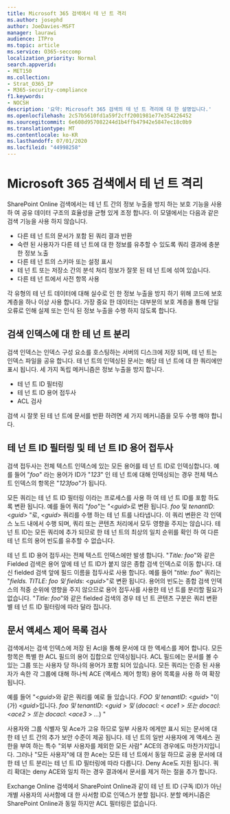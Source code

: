 ```yaml
---
title: Microsoft 365 검색에서 테 넌 트 격리
ms.author: josephd
author: JoeDavies-MSFT
manager: laurawi
audience: ITPro
ms.topic: article
ms.service: O365-seccomp
localization_priority: Normal
search.appverid:
- MET150
ms.collection:
- Strat_O365_IP
- M365-security-compliance
f1.keywords:
- NOCSH
description: '요약: Microsoft 365 검색의 테 넌 트 격리에 대 한 설명입니다.'
ms.openlocfilehash: 2c57b5610fd1a59f2cff2001981e77e354226452
ms.sourcegitcommit: 6e608d957082244d1b4ffb47942e5847ec18c0b9
ms.translationtype: MT
ms.contentlocale: ko-KR
ms.lasthandoff: 07/01/2020
ms.locfileid: "44998258"
---
```

# <a name="tenant-isolation-in-microsoft-365-search"></a>Microsoft 365 검색에서 테 넌 트 격리

SharePoint Online 검색에서는 테 넌 트 간의 정보 누출을 방지 하는 보호 기능을 사용 하 여 공유 데이터 구조의 효율성을 균형 있게 조정 합니다. 이 모델에서는 다음과 같은 검색 기능을 사용 하지 않습니다.

- 다른 테 넌 트의 문서가 포함 된 쿼리 결과 반환
- 숙련 된 사용자가 다른 테 넌 트에 대 한 정보를 유추할 수 있도록 쿼리 결과에 충분 한 정보 노출
- 다른 테 넌 트의 스키마 또는 설정 표시
- 테 넌 트 또는 저장소 간의 분석 처리 정보가 잘못 된 테 넌 트에 섞여 있습니다.
- 다른 테 넌 트에서 사전 항목 사용

각 유형의 테 넌 트 데이터에 대해 실수로 인 한 정보 누출을 방지 하기 위해 코드에 보호 계층을 하나 이상 사용 합니다. 가장 중요 한 데이터는 대부분의 보호 계층을 통해 단일 오류로 인해 실제 또는 인식 된 정보 누출을 수행 하지 않도록 합니다.

## <a name="tenant-separation-for-the-search-index"></a>검색 인덱스에 대 한 테 넌 트 분리

검색 인덱스는 인덱스 구성 요소를 호스팅하는 서버의 디스크에 저장 되며, 테 넌 트는 인덱스 파일을 공유 합니다. 테 넌 트의 인덱싱된 문서는 해당 테 넌 트에 대 한 쿼리에만 표시 됩니다. 세 가지 독립 메커니즘은 정보 누출을 방지 합니다.

- 테 넌 트 ID 필터링
- 테 넌 트 ID 용어 접두사
- ACL 검사

검색 시 잘못 된 테 넌 트에 문서를 반환 하려면 세 가지 메커니즘을 모두 수행 해야 합니다.

## <a name="tenant-id-filtering-and-tenant-id-term-prefixing"></a>테 넌 트 ID 필터링 및 테 넌 트 ID 용어 접두사

검색 접두사는 전체 텍스트 인덱스에 있는 모든 용어를 테 넌 트 ID로 인덱싱합니다. 예를 들어 "*foo*" 라는 용어가 ID가 "*123*" 인 테 넌 트에 대해 인덱싱되는 경우 전체 텍스트 인덱스의 항목은 "*123foo*"가 됩니다.

모든 쿼리는 테 넌 트 ID 필터링 이라는 프로세스를 사용 하 여 테 넌 트 ID를 포함 하도록 변환 됩니다. 예를 들어 쿼리 "*foo*"는 "<*guid*>로 변환 됩니다. *foo* 및 *tenantID*: <*guid*> "로, <*guid*> 쿼리를 수행 하는 테 넌 트를 나타냅니다. 이 쿼리 변환은 각 인덱스 노드 내에서 수행 되며, 쿼리 또는 콘텐츠 처리에서 모두 영향을 주지는 않습니다. 테 넌 트 ID는 모든 쿼리에 추가 되므로 한 테 넌 트의 최상의 일치 순위를 확인 하 여 다른 테 넌 트의 용어 빈도를 유추할 수 없습니다.

테 넌 트 ID 용어 접두사는 전체 텍스트 인덱스에만 발생 합니다. "*Title: foo*"와 같은 Fielded 검색은 용어 앞에 테 넌 트 ID가 붙지 않은 종합 검색 인덱스로 이동 합니다. 대신 fielded 검색 앞에 필드 이름을 접두사로 사용 합니다. 예를 들어 "*title: foo*" 쿼리는 "*fields. TITLE: foo 및 fields*: <*guid*>"로 변환 됩니다. 용어의 빈도는 종합 검색 인덱스의 적중 순위에 영향을 주지 않으므로 용어 접두사를 사용한 테 넌 트를 분리할 필요가 없습니다. "*Title: foo*"와 같은 fielded 검색의 경우 테 넌 트 콘텐츠 구분은 쿼리 변환 별 테 넌 트 ID 필터링에 따라 달라 집니다.

## <a name="document-access-control-list-checks"></a>문서 액세스 제어 목록 검사

검색에서는 검색 인덱스에 저장 된 Acl을 통해 문서에 대 한 액세스를 제어 합니다. 모든 항목은 특별 한 ACL 필드의 용어 집합으로 인덱싱됩니다. ACL 필드에는 문서를 볼 수 있는 그룹 또는 사용자 당 하나의 용어가 포함 되어 있습니다. 모든 쿼리는 인증 된 사용자가 속한 각 그룹에 대해 하나씩 ACE (액세스 제어 항목) 용어 목록을 사용 하 여 확장 됩니다.

예를 들어 "<*guid*>와 같은 쿼리를 예로 들 있습니다. *FOO 및 tenantID*: <*guid*> "이 (가) <*guid*>입니다. *foo 및 tenantID*: <*guid* >  *및* (*docacl:* < *ace1* >  *또는 docacl*: <*ace2* >  *또는 docacl*: <*ace3* >  *...*) "

사용자와 그룹 식별자 및 Ace가 고유 하므로 일부 사용자 에게만 표시 되는 문서에 대 한 테 넌 트 간의 추가 보안 수준이 제공 됩니다. 테 넌 트의 일반 사용자에 게 액세스 권한을 부여 하는 특수 "외부 사용자를 제외한 모든 사람" ACE의 경우에도 마찬가지입니다. 그러나 "모든 사용자"에 대 한 Ace는 모든 테 넌 트에서 동일 하므로 공용 문서에 대 한 테 넌 트 분리는 테 넌 트 ID 필터링에 따라 다릅니다. Deny Ace도 지원 됩니다. 쿼리 확대는 deny ACE와 일치 하는 경우 결과에서 문서를 제거 하는 절을 추가 합니다.

Exchange Online 검색에서 SharePoint Online과 같이 테 넌 트 ID (구독 ID)가 아닌 개별 사용자의 사서함에 대 한 사서함 ID로 인덱스가 분할 됩니다. 분할 메커니즘은 SharePoint Online과 동일 하지만 ACL 필터링은 없습니다.
